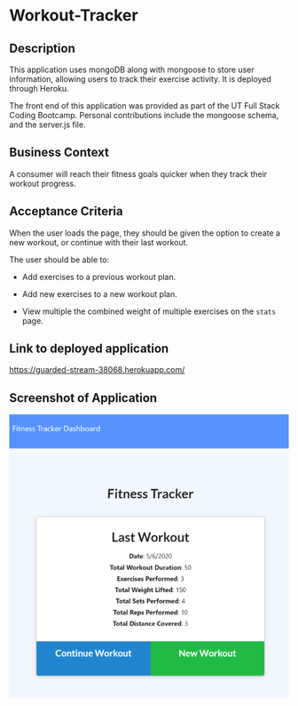 # Workout-Tracker
   
## Description
This application uses mongoDB along with mongoose to store user information, allowing users to track their exercise activity. It is deployed through Heroku.

The front end of this application was provided as part of the UT Full Stack Coding Bootcamp. Personal contributions include the mongoose schema, and the server.js file.

## Business Context

A consumer will reach their fitness goals quicker when they track their workout progress.

## Acceptance Criteria

When the user loads the page, they should be given the option to create a new workout, or continue with their last workout.

The user should be able to:

  * Add exercises to a previous workout plan.

  * Add new exercises to a new workout plan.

  * View multiple the combined weight of multiple exercises on the `stats` page.

## Link to deployed application

https://guarded-stream-38068.herokuapp.com/


## Screenshot of Application
![Screenshot of Application](./screenshot.png)